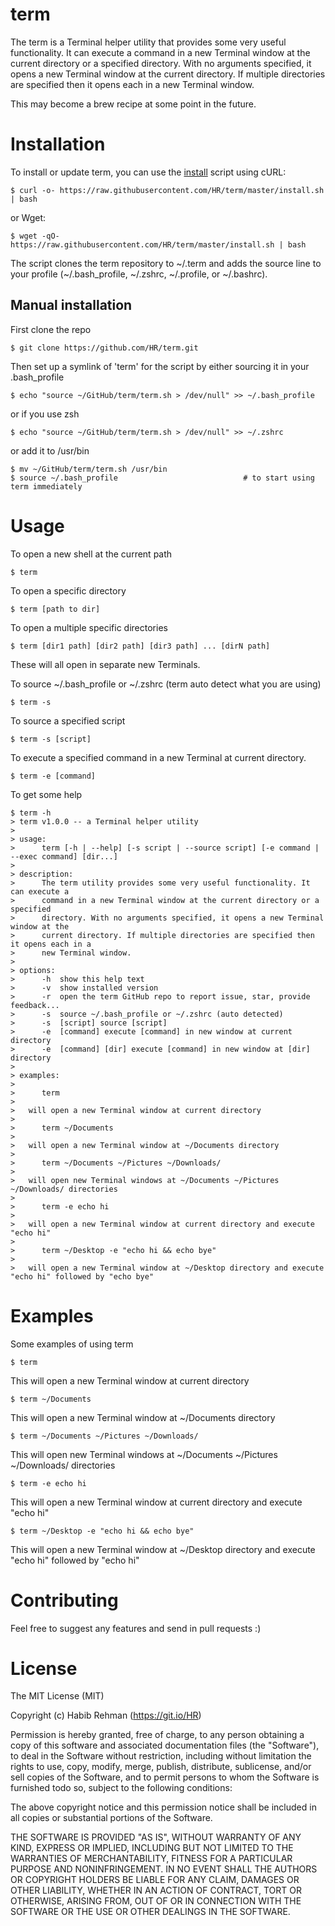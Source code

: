# term
The term is a Terminal helper utility that provides some very useful
functionality. It can execute a command in a new Terminal window at the current
directory or a specified directory. With no arguments specified, it opens a new
Terminal window at the current directory. If multiple directories are specified
then it opens each in a new Terminal window.

This may become a brew recipe at some point in the future.

# Installation
To install or update term, you can use the
[install](https://raw.githubusercontent.com/HR/term/master/install.sh) script
using cURL:
```shell
$ curl -o- https://raw.githubusercontent.com/HR/term/master/install.sh | bash
```
or Wget:
```shell
$ wget -qO- https://raw.githubusercontent.com/HR/term/master/install.sh | bash
```
The script clones the term repository to ~/.term and adds the source line to
your profile (~/.bash_profile, ~/.zshrc, ~/.profile, or ~/.bashrc).

## Manual installation
First clone the repo
```shell
$ git clone https://github.com/HR/term.git
```
Then set up a symlink of 'term' for the script by either sourcing it in your
.bash_profile
```shell
$ echo "source ~/GitHub/term/term.sh > /dev/null" >> ~/.bash_profile
```
or if you use zsh
```shell
$ echo "source ~/GitHub/term/term.sh > /dev/null" >> ~/.zshrc
```
or add it to /usr/bin
```shell
$ mv ~/GitHub/term/term.sh /usr/bin
$ source ~/.bash_profile 							# to start using term immediately
```

# Usage
To open a new shell at the current path
```shell
$ term
```

To open a specific directory
```shell
$ term [path to dir]
```

To open a multiple specific directories
```shell
$ term [dir1 path] [dir2 path] [dir3 path] ... [dirN path]
```
These will all open in separate new Terminals.

To source ~/.bash_profile or ~/.zshrc (term auto detect what you are using)
```shell
$ term -s
```

To source a specified script
```shell
$ term -s [script]
```

To execute a specified command in a new Terminal at current directory.
```shell
$ term -e [command]
```
To get some help
```shell
$ term -h
> term v1.0.0 -- a Terminal helper utility
>
> usage:
>      term [-h | --help] [-s script | --source script] [-e command | --exec command] [dir...]
>
> description:
>      The term utility provides some very useful functionality. It can execute a
>      command in a new Terminal window at the current directory or a specified
>      directory. With no arguments specified, it opens a new Terminal window at the
>      current directory. If multiple directories are specified then it opens each in a
>      new Terminal window.
>
> options:
>      -h  show this help text
>      -v  show installed version
>      -r  open the term GitHub repo to report issue, star, provide feedback...
>      -s  source ~/.bash_profile or ~/.zshrc (auto detected)
>      -s  [script] source [script]
>      -e  [command] execute [command] in new window at current directory
>      -e  [command] [dir] execute [command] in new window at [dir] directory
>
> examples:
>
>      term
>
>   will open a new Terminal window at current directory
>
>      term ~/Documents
>
>   will open a new Terminal window at ~/Documents directory
>
>      term ~/Documents ~/Pictures ~/Downloads/
>
>   will open new Terminal windows at ~/Documents ~/Pictures ~/Downloads/ directories
>
>      term -e echo hi
>
>   will open a new Terminal window at current directory and execute "echo hi"
>
>      term ~/Desktop -e "echo hi && echo bye"
>
>   will open a new Terminal window at ~/Desktop directory and execute "echo hi" followed by "echo bye"
```

# Examples
Some examples of using term

```shell
$ term
```
This will open a new Terminal window at current directory

```shell
$ term ~/Documents
```
This will open a new Terminal window at ~/Documents directory

```shell
$ term ~/Documents ~/Pictures ~/Downloads/
```
This will open new Terminal windows at ~/Documents ~/Pictures ~/Downloads/ directories

```shell
$ term -e echo hi
```
This will open a new Terminal window at current directory and execute "echo hi"

```shell
$ term ~/Desktop -e "echo hi && echo bye"
```
This will open a new Terminal window at ~/Desktop directory and execute "echo hi" followed by "echo hi"


# Contributing
Feel free to suggest any features and send in pull requests :)

# License
The MIT License (MIT)

Copyright (c) Habib Rehman (https://git.io/HR)

Permission is hereby granted, free of charge, to any person obtaining a copy
of this software and associated documentation files (the "Software"), to deal
in the Software without restriction, including without limitation the rights
to use, copy, modify, merge, publish, distribute, sublicense, and/or sell
copies of the Software, and to permit persons to whom the Software is
furnished todo so, subject to the following conditions:

The above copyright notice and this permission notice shall be included in
all copies or substantial portions of the Software.

THE SOFTWARE IS PROVIDED "AS IS", WITHOUT WARRANTY OF ANY KIND, EXPRESS OR
IMPLIED, INCLUDING BUT NOT LIMITED TO THE WARRANTIES OF MERCHANTABILITY,
FITNESS FOR A PARTICULAR PURPOSE AND NONINFRINGEMENT. IN NO EVENT SHALL THE
AUTHORS OR COPYRIGHT HOLDERS BE LIABLE FOR ANY CLAIM, DAMAGES OR OTHER
LIABILITY, WHETHER IN AN ACTION OF CONTRACT, TORT OR OTHERWISE, ARISING FROM,
OUT OF OR IN CONNECTION WITH THE SOFTWARE OR THE USE OR OTHER DEALINGS IN
THE SOFTWARE.
